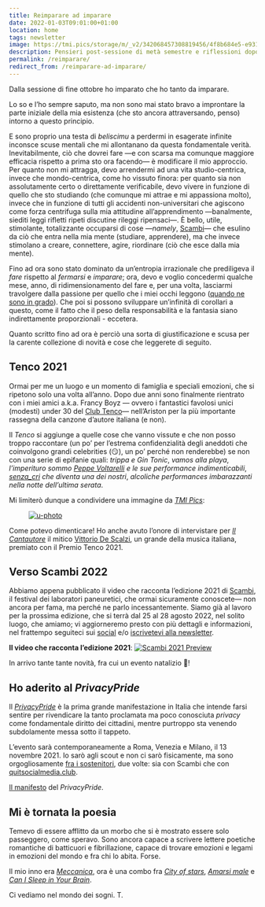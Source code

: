 ```yaml
---
title: Reimparare ad imparare
date: 2022-01-03T09:01:00+01:00
location: home
tags: newsletter
image: https://tmi.pics/storage/m/_v2/342068457308819456/4f8b684e5-e9314a/2GjhlTT1t2k1/sDzlizfWP5KrvOaFrtZtL9dSDalGc3Hhq2ntKQuh.jpg
description: Pensieri post-sessione di metà semestre e riflessioni dopo la Rassegna del Premio Tenco 2022
permalink: /reimparare/
redirect_from: /reimparare-ad-imparare/
---
```

Dalla sessione di fine ottobre ho imparato che ho tanto da imparare.

Lo so e l’ho sempre saputo, ma non sono mai stato bravo a improntare la parte iniziale della mia esistenza (che sto ancora attraversando, penso) intorno a questo principio.

E sono proprio una testa di *beliscimu* a perdermi in esagerate infinite inconsce scuse mentali che mi allontanano da questa fondamentale verità. Inevitabilmente, ciò che dovrei fare —e con scarsa ma comunque maggiore efficacia rispetto a prima sto ora facendo— è modificare il mio approccio. Per quanto non mi attragga, devo arrendermi ad una vita studio-centrica, invece che mondo-centrica, come ho vissuto finora: per quanto sia non assolutamente certo o direttamente verificabile, devo vivere in funzione di quello che sto studiando (che comunque mi attrae e mi appassiona molto), invece che in funzione di tutti gli accidenti non-universitari che agiscono come forza centrifuga sulla mia attitudine all’apprendimento —banalmente, siediti leggi rifletti ripeti discutine rileggi ripensaci—. È bello, utile, stimolante, totalizzante occuparsi di cose —*namely*, [Scambi](https://scambi.org 'Scambi Festival')— che esulino da ciò che entra nella mia mente (studiare, apprendere), ma che invece stimolano a creare, connettere, agire, riordinare (ciò che esce dalla mia mente).

Fino ad ora sono stato dominato da un’entropia irrazionale che prediligeva il *fare* rispetto al *fermarsi* e *imparare*; ora, devo e voglio concedermi qualche mese, anno, di ridimensionamento del fare e, per una volta, lasciarmi travolgere dalla passione per quello che i miei occhi leggono ([quando ne sono in grado](https://tommi.space/non-so-più-leggere 'Non so più leggere - tommi.space')). Che poi si possono sviluppare un’infinità di corollari a questo, come il fatto che il peso della responsabilità e la fantasia siano indirettamente proporzionali - eccetera.

Quanto scritto fino ad ora è perciò una sorta di giustificazione e scusa per la carente collezione di novità e cose che leggerete di seguito.

## Tenco 2021

Ormai per me un luogo e un momento di famiglia e speciali emozioni, che si ripetono solo una volta all’anno. Dopo due anni sono finalmente rientrato con i miei amici a.k.a. Francy Boyz — ovvero i fantastici favolosi unici (modesti) under 30 del [Club Tenco](https://clubtenco.it 'Sito web del Club Tenco')— nell’Ariston per la più importante rassegna della canzone d’autore italiana (e non).

Il *Tenco* si aggiunge a quelle cose che vanno vissute e che non posso troppo raccontare (un po’ per l’estrema confidenzialità degli aneddoti che coinvolgono grandi celebrities (😏), un po’ perché non renderebbe) se non con una serie di epifanie quali: *trippa e Gin Tonic*, <cite>vamos alla playa</cite>, *l’imperituro sommo [Peppe Voltarelli](https://it.wikipedia.org/wiki/Peppe_Voltarelli 'Peppe Voltarelli su Wikipedia') e le sue performance indimenticabili*, *[senza_cri](https://www.instagram.com/senza_cri 'senza_cri su Instagram') che diventa una dei nostri*, *alcoliche performances imbarazzanti nella notte dell’ultima serata*.

Mi limiterò dunque a condividere una immagine da [*TMI Pics*](https://tmi.pics 'TMI Pics'):

<a href='https://tmi.pics/p/tommi/364002011270435929' title='Vedi su TMI Pics'>
	<figure>
		<img src='https://tmi.pics/storage/m/_v2/342068457308819456/4f8b684e5-e9314a/2GjhlTT1t2k1/sDzlizfWP5KrvOaFrtZtL9dSDalGc3Hhq2ntKQuh.jpg', 'Foto di me che presento a tarda notte una esibizione del dopo-Tenco' alt='u-photo'>
	</figure>
</a>

Come potevo dimenticare! Ho anche avuto l’onore di intervistare per [*Il Cantautore*](https://clubtenco.it/il-cantautore '“Il Cantautore„ sul sito del Club Tenco') il mitico [Vittorio De Scalzi](https://it.wikipedia.org/wiki/Vittorio_De_Scalzi 'Vittorio De Scalzi su Wikipedia'), un grande della musica italiana, premiato con il Premio Tenco 2021.

## Verso Scambi 2022

Abbiamo appena pubblicato il video che racconta l’edizione 2021 di [Scambi](https://scambi.org 'Scambi Festival'), il festival dei laboratori paneuretici, che ormai sicuramente conoscete— non ancora per fama, ma perché ne parlo incessantemente. Siamo già al lavoro per la prossima edizione, che si terrà dal 25 al 28 agosto 2022, nel solito luogo, che amiamo; vi aggiorneremo presto con più dettagli e informazioni, nel frattempo seguiteci sui [social](https://instagram.com/scambifestival 'Scambi Festival su Instagram') e/o [iscrivetevi alla newsletter](https://epistulae.scambi.org 'Scambi Epistolari').

**Il video che racconta l’edizione 2021**:
[![Scambi 2021 Preview](https://buttondown.s3.amazonaws.com/images/c91c0d89-e0b7-4096-9673-e5128d68c60c.jpg)](https://www.instagram.com/tv/CWIqT69A4k8)

In arrivo tante tante novità, fra cui un evento natalizio 👀!

## Ho aderito al *PrivacyPride*

Il [*PrivacyPride*](https://privacypride.org 'PrivacyPride') è la prima grande manifestazione in Italia che intende farsi sentire per rivendicare la tanto proclamata ma poco conosciuta *privacy* come fondamentale diritto dei cittadini, mentre purtroppo sta venendo subdolamente messa sotto il tappeto.

L’evento sarà contemporaneamente a Roma, Venezia e Milano, il 13 novembre 2021. Io sarò agli scout e non ci sarò fisicamente, ma sono orgogliosamente [fra i sostenitori](https://privacypride.org/#sostenitori 'Lista dei sostenotori del PrivacyPride'), due volte: sia con Scambi che con [quitsocialmedia.club](https://quitsocialmedia.club/it/home 'Quit Social Media').

[Il manifesto](https://privacypride.org/manifesto 'Manifesto del PrivacyPride') del *PrivacyPride*.

## Mi è tornata la poesia

Temevo di essere afflitto da un morbo che si è mostrato essere solo passeggero, come speravo.
Sono ancora capace a scrivere lettere poetiche romantiche di batticuori e fibrillazione,
capace di trovare emozioni e legami in emozioni del mondo e fra chi lo abita. Forse.

Il mio inno era <cite>[Meccanica](https://youtu.be/93EfFwQ9qzo '“Meccanica„ su youTube')</cite>, ora è una combo fra <cite>[City of stars](https://en.wikipedia.org/wiki/City_of_Stars '“City of Stars„ su Wikipedia')</cite>, <cite>[Amarsi male](https://youtu.be/CAL58RPoeso '“Amarsi male„ official video')</cite> e <cite>[Can I Sleep in Your Brain](https://youtu.be/sFMHcTjGOdI '“Can I Sleep in Your Brain”, by Ezra Furman')</cite>.

Ci vediamo nel mondo dei sogni.
T.
